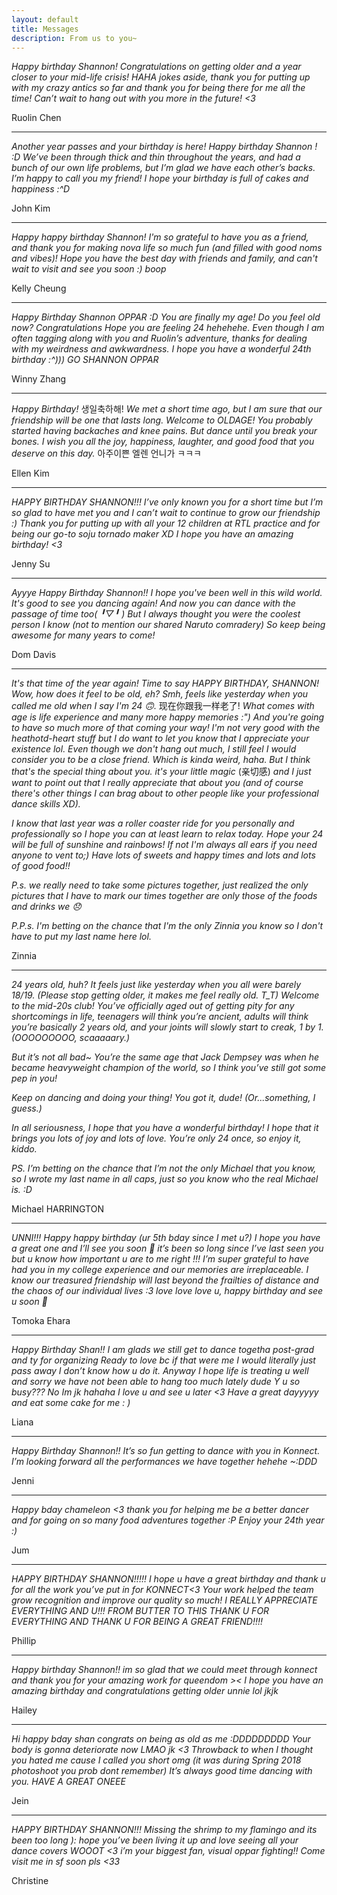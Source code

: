 ```yaml
---
layout: default
title: Messages
description: From us to you~
---
```

_Happy birthday Shannon! Congratulations on getting older and a year closer to your mid-life crisis! HAHA jokes aside, thank you for putting up with my crazy antics so far and thank you for being there for me all the time! Can’t wait to hang out with you more in the future! <3_

Ruolin Chen

***

_Another year passes and your birthday is here! Happy birthday Shannon ! :D
We’ve been through thick and thin throughout the years, and had a bunch of our own life problems, but I’m glad we have each other’s backs. I’m happy to call you my friend! I hope your birthday is full of cakes and happiness :^D_

John Kim

***

_Happy happy birthday Shannon! I'm so grateful to have you as a friend, and thank you for making nova life so much fun (and filled with good noms and vibes)! Hope you have the best day with friends and family, and can't wait to visit and see you soon :) boop_

Kelly Cheung

***

_Happy Birthday Shannon OPPAR :D You are finally my age! Do you feel old now? Congratulations Hope you are feeling 24 hehehehe. Even though I am often tagging along with you and Ruolin’s adventure, thanks for dealing with my weirdness and awkwardness. I hope you have a wonderful 24th birthday :^)))  GO SHANNON OPPAR_

Winny Zhang

***

_Happy Birthday!_ 생일축하해! _We met a short time ago, but I am sure that our friendship will be one that lasts long. Welcome to OLDAGE! You probably started having backaches and knee pains. But dance until you break your bones. I wish you all the joy, happiness, laughter, and good food that you deserve on this day._ 아주이쁜 엘렌 언니가 ㅋㅋㅋ 

Ellen Kim

***

_HAPPY BIRTHDAY SHANNON!!! I’ve only known you for a short time but I’m so glad to have met you and I can’t wait to continue to grow our friendship :) Thank you for putting up with all your 12 children at RTL practice and for being our go-to soju tornado maker XD I hope you have an amazing birthday! <3_

Jenny Su

***

_Ayyye Happy Birthday Shannon!! I hope you've been well in this wild world. It's good to see you dancing again! And now you can dance with the passage of time too( ╹▽╹ ) But I always thought you were the coolest person I know (not to mention our shared Naruto comradery) So keep being awesome for many years to come!_

Dom Davis

***

_It's that time of the year again! Time to say HAPPY BIRTHDAY, SHANNON!  Wow, how does it feel to be old, eh? Smh, feels like yesterday when you called me old when I say I'm 24 🙃._ 现在你跟我一样老了! 
_What comes with age is life experience and many more happy memories :") And you're going to have so much more of that coming your way! I'm not very good with the heathotd-heart stuff but I do want to let you know that I appreciate your existence lol. Even though we don't hang out much, I still feel I would consider you to be a close friend. Which is kinda weird, haha. But I think that's the special thing about you. it's your little magic_ (亲切感) _and I just want to point out that I really appreciate that about you (and of course there's other things I can brag about to other people like your professional dance skills XD)._ 

_I know that last year was a roller coaster ride for you personally and professionally so I hope you can at least learn to relax today. Hope your 24 will be full of sunshine and rainbows! If not I'm always all ears if you need anyone to vent to;) Have lots of sweets and happy times and lots and lots of good food!!_

_P.s. we really need to take some pictures together, just realized the only pictures that I have to mark our times together are only those of the foods and drinks we 😞_

_P.P.s. I'm betting on the chance that I'm the only Zinnia you know so I don't have to put my last name here lol._

Zinnia

***

_24 years old, huh? It feels just like yesterday when you all were barely 18/19. (Please stop getting older, it makes me feel really old. T_T)
Welcome to the mid-20s club! You’ve officially aged out of getting pity for any shortcomings in life, teenagers will think you’re ancient, adults will think you’re basically 2 years old, and your joints will slowly start to creak, 1 by 1. (OOOOOOOOO, scaaaaary.)_

_But it’s not all bad~ You’re the same age that Jack Dempsey was when he became heavyweight champion of the world, so I think you’ve still got some pep in you!_

_Keep on dancing and doing your thing! You got it, dude! (Or...something, I guess.)_

_In all seriousness, I hope that you have a wonderful birthday! I hope that it brings you lots of joy and lots of love. You’re only 24 once, so enjoy it, kiddo._

_PS. I’m betting on the chance that I’m not the only Michael that you know, so I wrote my last name in all caps, just so you know who the real Michael is. :D_

Michael HARRINGTON

***

_UNNI!!! Happy happy birthday (ur 5th bday since I met u?) I hope you have a great one and I’ll see you soon 💖 it’s been so long since I’ve last seen you but u know how important u are to me right !!! I’m super grateful to have had you in my college experience and our memories are irreplaceable. I know our treasured friendship will last beyond the frailties of distance and the chaos of our individual lives :3 love love love u, happy birthday and see u soon 🥰_

Tomoka Ehara

***

_Happy Birthday Shan!! I am glads we still get to dance togetha post-grad and ty for organizing Ready to love bc if that were me I would literally just pass away I don’t know how u do it. Anyway I hope life is treating u well and sorry we have not been able to hang too much lately dude Y u so busy??? No Im jk hahaha I love u and see u later <3 Have a great dayyyyy and eat some cake for me : )_

Liana

***

_Happy Birthday Shannon!! It’s so fun getting to dance with you in Konnect. I’m looking forward all the performances we have together hehehe ~:DDD_

Jenni

***

_Happy bday chameleon <3 thank you for helping me be a better dancer and for going on so many food adventures together :P Enjoy your 24th year :)_

Jum

***

_HAPPY BIRTHDAY SHANNON!!!!! I hope u have a great birthday and thank u for all the work you’ve put in for KONNECT<3 Your work helped the team grow recognition and improve our quality so much! I REALLY APPRECIATE EVERYTHING AND U!!! FROM BUTTER TO THIS THANK U FOR EVERYTHING AND THANK U FOR BEING A GREAT FRIEND!!!!_

Phillip

***

_Happy birthday Shannon!! im so glad that we could meet through konnect and thank you for your amazing work for queendom >< I hope you have an amazing birthday and congratulations getting older unnie lol jkjk_

Hailey

***

_Hi happy bday shan congrats on being as old as me :DDDDDDDDD Your body is gonna deteriorate now LMAO jk <3 Throwback to when I thought you hated me cause I called you short omg (it was during Spring 2018 photoshoot you prob dont remember) It’s always good time dancing with you. HAVE A GREAT ONEEE_

Jein

***

_HAPPY BIRTHDAY SHANNON!!! Missing the shrimp to my flamingo and its been too long ): hope you’ve been living it up and love seeing all your dance covers WOOOT <3 i’m your biggest fan, visual oppar fighting!! Come visit me in sf soon pls <33_

Christine


